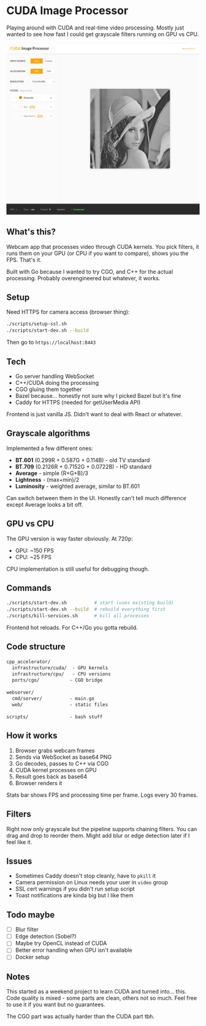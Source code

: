 # CUDA Image Processor

Playing around with CUDA and real-time video processing. Mostly just wanted to see how fast I could get grayscale filters running on GPU vs CPU.

![Screenshot](./data/screenshot.png)

## What's this?

Webcam app that processes video through CUDA kernels. You pick filters, it runs them on your GPU (or CPU if you want to compare), shows you the FPS. That's it.

Built with Go because I wanted to try CGO, and C++ for the actual processing. Probably overengineered but whatever, it works.

## Setup

Need HTTPS for camera access (browser thing):
```bash
./scripts/setup-ssl.sh
./scripts/start-dev.sh --build
```

Then go to `https://localhost:8443`

## Tech

- Go server handling WebSocket
- C++/CUDA doing the processing
- CGO gluing them together
- Bazel because... honestly not sure why I picked Bazel but it's fine
- Caddy for HTTPS (needed for getUserMedia API)

Frontend is just vanilla JS. Didn't want to deal with React or whatever.

## Grayscale algorithms

Implemented a few different ones:
- **BT.601** (0.299R + 0.587G + 0.114B) - old TV standard
- **BT.709** (0.2126R + 0.7152G + 0.0722B) - HD standard  
- **Average** - simple (R+G+B)/3
- **Lightness** - (max+min)/2
- **Luminosity** - weighted average, similar to BT.601

Can switch between them in the UI. Honestly can't tell much difference except Average looks a bit off.

## GPU vs CPU

The GPU version is way faster obviously. At 720p:
- GPU: ~150 FPS
- CPU: ~25 FPS

CPU implementation is still useful for debugging though.

## Commands

```bash
./scripts/start-dev.sh          # start (uses existing build)
./scripts/start-dev.sh --build  # rebuild everything first
./scripts/kill-services.sh      # kill all processes
```

Frontend hot reloads. For C++/Go you gotta rebuild.

## Code structure

```
cpp_accelerator/
  infrastructure/cuda/  - GPU kernels
  infrastructure/cpu/   - CPU versions
  ports/cgo/           - CGO bridge

webserver/
  cmd/server/          - main.go
  web/                 - static files

scripts/               - bash stuff
```

## How it works

1. Browser grabs webcam frames
2. Sends via WebSocket as base64 PNG
3. Go decodes, passes to C++ via CGO
4. CUDA kernel processes on GPU
5. Result goes back as base64
6. Browser renders it

Stats bar shows FPS and processing time per frame. Logs every 30 frames.

## Filters

Right now only grayscale but the pipeline supports chaining filters. You can drag and drop to reorder them. Might add blur or edge detection later if I feel like it.

## Issues

- Sometimes Caddy doesn't stop cleanly, have to `pkill` it
- Camera permission on Linux needs your user in `video` group
- SSL cert warnings if you didn't run setup script
- Toast notifications are kinda big but I like them

## Todo maybe

- [ ] Blur filter
- [ ] Edge detection (Sobel?)
- [ ] Maybe try OpenCL instead of CUDA
- [ ] Better error handling when GPU isn't available
- [ ] Docker setup

## Notes

This started as a weekend project to learn CUDA and turned into... this. Code quality is mixed - some parts are clean, others not so much. Feel free to use it if you want but no guarantees.

The CGO part was actually harder than the CUDA part tbh.
